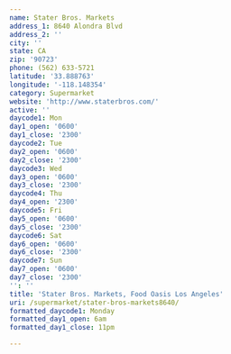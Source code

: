 ```yaml
---
name: Stater Bros. Markets
address_1: 8640 Alondra Blvd
address_2: ''
city: ''
state: CA
zip: '90723'
phone: (562) 633-5721
latitude: '33.888763'
longitude: '-118.148354'
category: Supermarket
website: 'http://www.staterbros.com/'
active: ''
daycode1: Mon
day1_open: '0600'
day1_close: '2300'
daycode2: Tue
day2_open: '0600'
day2_close: '2300'
daycode3: Wed
day3_open: '0600'
day3_close: '2300'
daycode4: Thu
day4_open: '2300'
daycode5: Fri
day5_open: '0600'
day5_close: '2300'
daycode6: Sat
day6_open: '0600'
day6_close: '2300'
daycode7: Sun
day7_open: '0600'
day7_close: '2300'
'': ''
title: 'Stater Bros. Markets, Food Oasis Los Angeles'
uri: /supermarket/stater-bros-markets8640/
formatted_daycode1: Monday
formatted_day1_open: 6am
formatted_day1_close: 11pm

---
```

